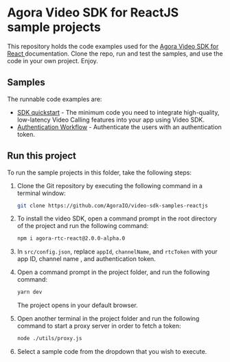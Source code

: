 # Agora Video SDK for ReactJS sample projects

This repository holds the code examples used for the [Agora Video SDK for React ](https://docs.agora.io/en/video-calling/get-started/get-started-sdk?platform=web) documentation. Clone the repo, run and test the samples, and use the code in your own project. Enjoy.

## Samples  

The runnable code examples are:

- [SDK quickstart](./src//get-started-sdk/get-started-sdk.tsx) - The minimum code you need to integrate high-quality, low-latency Video 
  Calling features into your app using Video SDK.
- [Authentication Workflow](./src/AuthenticationWorflow/AuthenticationWorkflow.tsx) - Authenticate the users with an authentication token.


## Run this project

To run the sample projects in this folder, take the following steps:

1. Clone the Git repository by executing the following command in a terminal window:

    ```bash
    git clone https://github.com/AgoraIO/video-sdk-samples-reactjs
    ```

1. To install the video SDK, open a command prompt in the root directory of the project and run the following command:

    ```bash
    npm i agora-rtc-react@2.0.0-alpha.0
    ```

1. In `src/config.json`, replace `appId`, `channelName`, and `rtcToken` with your app ID, channel name , and authentication token.

1. Open a command prompt in the project folder, and run the following command:

    ``` bash
    yarn dev
    ```
    The project opens in your default browser.

1. Open another terminal in the project folder and run the following command to start a proxy server in order to fetch a token:

    ```bash
    node ./utils/proxy.js
    ```

1. Select a sample code from the dropdown that you wish to execute.
